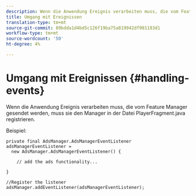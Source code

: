 ```yaml
---
description: Wenn die Anwendung Ereignis verarbeiten muss, die vom Feature Manager gesendet werden, muss sie den Manager in der Datei PlayerFragment.java registrieren.
title: Umgang mit Ereignissen
translation-type: tm+mt
source-git-commit: 89bdda1d4bd5c126f19ba75a819942df901183d1
workflow-type: tm+mt
source-wordcount: '50'
ht-degree: 4%

---
```



# Umgang mit Ereignissen {#handling-events}

Wenn die Anwendung Ereignis verarbeiten muss, die vom Feature Manager gesendet werden, muss sie den Manager in der Datei PlayerFragment.java registrieren.

Beispiel:

```
private final AdsManager.AdsManagerEventListener adsManagerEventListener =  
  new AdsManager.AdsManagerEventListener() { 
 
    // add the ads functionality... 
 
} 
 
//Register the listener 
adsManager.addEventListener(adsManagerEventListener);
```
